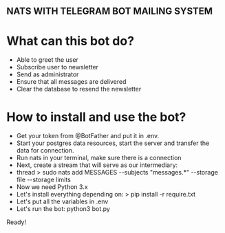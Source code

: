 ## NATS WITH TELEGRAM BOT MAILING SYSTEM

# What can this bot do?
* Able to greet the user
* Subscribe user to newsletter
* Send as administrator
* Ensure that all messages are delivered
* Clear the database to resend the newsletter

# How to install and use the bot?
* Get your token from @BotFather and put it in .env.
* Start your postgres data resources, start the server and transfer the data for connection.
* Run nats in your terminal, make sure there is a connection
* Next, create a stream that will serve as our intermediary:
* thread > sudo nats add MESSAGES --subjects "messages.*" --storage file --storage limits
* Now we need Python 3.x
* Let's install everything depending on: > pip install -r require.txt
* Let's put all the variables in .env
* Let's run the bot: python3 bot.py

Ready!